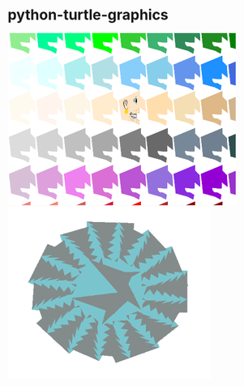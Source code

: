 # python-turtle-graphics

<img src = "https://github.com/jli1598/python-turtle-graphics/blob/master/Jessica%20Li.PNG" width = 450 height = 340>        <img src = "https://github.com/jli1598/python-turtle-graphics/blob/master/starblue.PNG" width = 400 height = 340>
